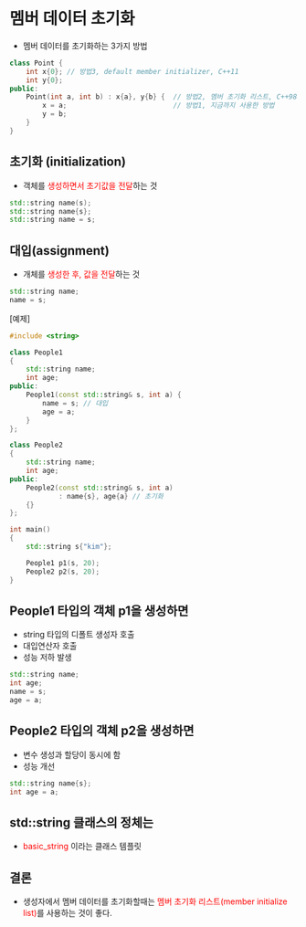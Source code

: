 <style>
r { color: Red }
o { color: Orange }
g { color: Green }
</style>

# 멤버 데이터 초기화
- 멤버 데이터를 초기화하는 3가지 방법

```c++
class Point {
    int x{0}; // 방법3, default member initializer, C++11
    int y{0};
public:
    Point(int a, int b) : x{a}, y{b} {  // 방법2, 멤버 초기화 리스트, C++98
        x = a;                          // 방법1, 지금까지 사용한 방법
        y = b;
    }
}
```

## 초기화 (initialization)
- 객체를 <r>생성하면서 초기값을 전달</r>하는 것
```c++
std::string name(s);
std::string name{s};
std::string name = s;
```

## 대입(assignment)
- 개체를 <r>생성한 후, 값을 전달</r>하는 것
```c++
std::string name;
name = s;
```

[예제]

```c++
#include <string>

class People1
{
	std::string name;
	int age;
public:
	People1(const std::string& s, int a) {
		name = s; // 대입
		age = a;
	}
};

class People2
{
	std::string name;
	int age;
public:
	People2(const std::string& s, int a) 
			: name{s}, age{a} // 초기화
	{}
};

int main()
{
	std::string s{"kim"};

	People1 p1(s, 20);
	People2 p2(s, 20);
}
```

## People1 타입의 객체 p1을 생성하면
- string 타입의 디폴트 생성자 호출
- 대입연산자 호출
- 성능 저하 발생
```c++
std::string name;
int age;
name = s;
age = a;
```


## People2 타입의 객체 p2을 생성하면
- 변수 생성과 할당이 동시에 함
- 성능 개선

```c++
std::string name{s};
int age = a;
```

## std::string 클래스의 정체는
- <r>basic_string</r> 이라는 클래스 템플릿

## 결론
- 생성자에서 멤버 데이터를 초기화할때는 <r>멤버 초기화 리스트(member initialize list)</r>를 사용하는 것이 좋다.